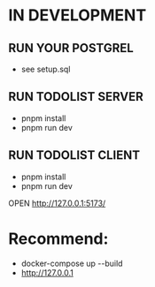 # IN DEVELOPMENT
## RUN YOUR POSTGREL
+ see setup.sql
## RUN TODOLIST SERVER
+ pnpm install
+ pnpm run dev

## RUN TODOLIST CLIENT

+ pnpm install
+ pnpm run dev

OPEN http://127.0.0.1:5173/


# Recommend:
 + docker-compose up --build
 + http://127.0.0.1
